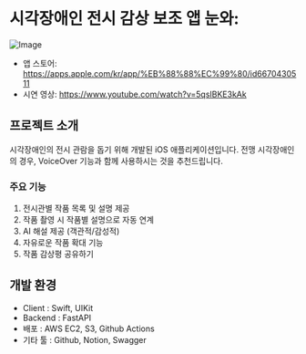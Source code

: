 # 시각장애인 전시 감상 보조 앱 눈와:

![Image](https://github.com/user-attachments/assets/8bde2485-f418-4d53-95ed-6ba8c4e60cca)

- 앱 스토어: https://apps.apple.com/kr/app/%EB%88%88%EC%99%80/id6670430511
- 시연 영상: https://www.youtube.com/watch?v=5qsIBKE3kAk


## 프로젝트 소개

시각장애인의 전시 관람을 돕기 위해 개발된 iOS 애플리케이션입니다.
전맹 시각장애인의 경우, VoiceOver 기능과 함께 사용하시는 것을 추천드립니다.

### 주요 기능
 1. 전시관별 작품 목록 및 설명 제공
 2. 작품 촬영 시 작품별 설명으로 자동 연계
 3. AI 해설 제공 (객관적/감성적)
 4. 자유로운 작품 확대 기능
 5. 작품 감상평 공유하기

## 개발 환경

- Client : Swift, UIKit
- Backend : FastAPI
- 배포 : AWS EC2, S3, Github Actions
- 기타 툴 : Github, Notion, Swagger
